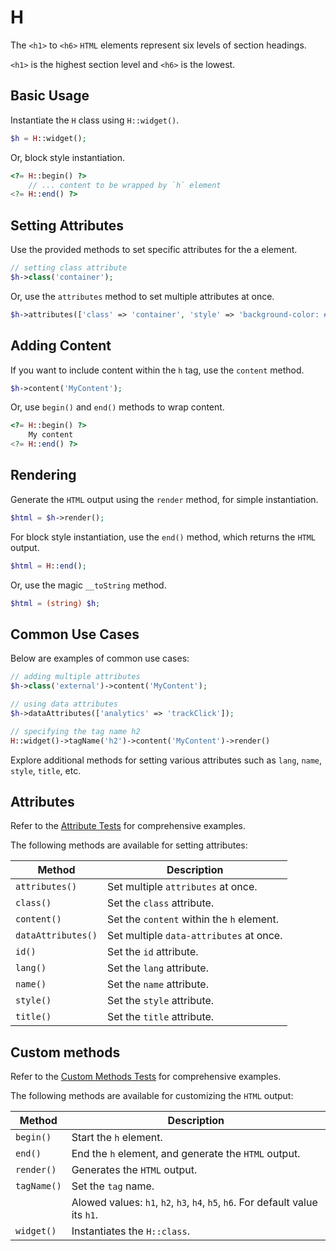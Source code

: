 # H

The `<h1>` to `<h6>` `HTML` elements represent six levels of section headings.

`<h1>` is the highest section level and `<h6>` is the lowest.

## Basic Usage

Instantiate the `H` class using `H::widget()`.

```php
$h = H::widget();
```

Or, block style instantiation.

```php
<?= H::begin() ?>
    // ... content to be wrapped by `h` element
<?= H::end() ?>
```

## Setting Attributes

Use the provided methods to set specific attributes for the a element.

```php
// setting class attribute
$h->class('container');
```

Or, use the `attributes` method to set multiple attributes at once.

```php
$h->attributes(['class' => 'container', 'style' => 'background-color: #eee;']);
```

## Adding Content

If you want to include content within the `h` tag, use the `content` method.

```php
$h->content('MyContent');
```

Or, use `begin()` and `end()` methods to wrap content.

```php
<?= H::begin() ?>
    My content
<?= H::end() ?>
```

## Rendering

Generate the `HTML` output using the `render` method, for simple instantiation. 

```php
$html = $h->render();
```

For block style instantiation, use the `end()` method, which returns the `HTML` output.

```php
$html = H::end();
```

Or, use the magic `__toString` method.

```php
$html = (string) $h;
```

## Common Use Cases

Below are examples of common use cases:

```php
// adding multiple attributes
$h->class('external')->content('MyContent');

// using data attributes
$h->dataAttributes(['analytics' => 'trackClick']);

// specifying the tag name h2
H::widget()->tagName('h2')->content('MyContent')->render()
```

Explore additional methods for setting various attributes such as `lang`, `name`, `style`, `title`, etc.

## Attributes

Refer to the [Attribute Tests](https://github.com/php-forge/html/blob/main/tests/Semantic/H/AttributeTest.php) for
comprehensive examples.

The following methods are available for setting attributes:

| Method            | Description                                                                                      |
| ----------------- | ------------------------------------------------------------------------------------------------ |
| `attributes()`    | Set multiple `attributes` at once.                                                               |
| `class()`         | Set the `class` attribute.                                                                       |
| `content()`       | Set the `content` within the `h` element.                                                        |
| `dataAttributes()`| Set multiple `data-attributes` at once.                                                          |
| `id()`            | Set the `id` attribute.                                                                          |
| `lang()`          | Set the `lang` attribute.                                                                        |
| `name()`          | Set the `name` attribute.                                                                        |
| `style()`         | Set the `style` attribute.                                                                       |
| `title()`         | Set the `title` attribute.                                                                       |

## Custom methods

Refer to the [Custom Methods Tests](https://github.com/php-forge/html/blob/main/tests/Semantic/H/CustomMethodTest.php)
for comprehensive examples.

The following methods are available for customizing the `HTML` output:

| Method     | Description                                                                                             |
| ---------- | ------------------------------------------------------------------------------------------------------- |
| `begin()  `| Start the `h` element.                                                                                  |
| `end()`    | End the `h` element, and generate the `HTML` output.                                                    |
| `render()` | Generates the `HTML` output.                                                                            |
| `tagName()`| Set the `tag` name.                                                                                     |
|            | Alowed values: `h1`, `h2`, `h3`, `h4`, `h5`, `h6`. For default value its `h1`.                          |
| `widget()` | Instantiates the `H::class`.                                                                            |
